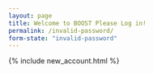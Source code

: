 ```yaml
---
layout: page
title: Welcome to BOOST Please Log in!
permalink: /invalid-password/
form-state: "invalid-password"
---
```

 {% include new_account.html %}